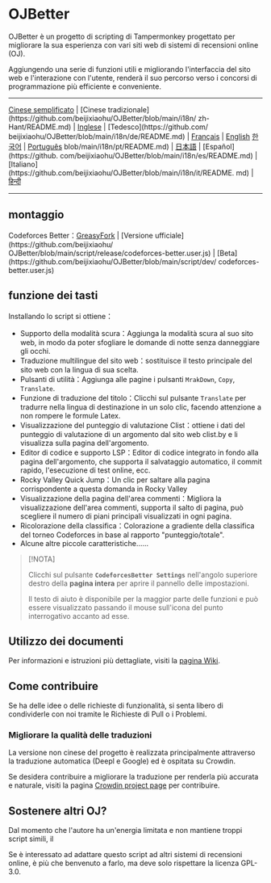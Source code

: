 # OJBetter

OJBetter è un progetto di scripting di Tampermonkey progettato per migliorare la sua esperienza con vari siti web di sistemi di recensioni online (OJ).

Aggiungendo una serie di funzioni utili e migliorando l'interfaccia del sito web e l'interazione con l'utente, renderà il suo percorso verso i concorsi di programmazione più efficiente e conveniente.

***

[Cinese semplificato](https://github.com/beijixiaohu/OJBetter/blob/main/README.md) | [Cinese tradizionale](https\://github.com/beijixiaohu/OJBetter/blob/main/i18n/ zh-Hant/README.md) | [Inglese](https://github.com/beijixiaohu/OJBetter/blob/main/i18n/en/README.md) | [Tedesco](https\://github.com/ beijixiaohu/OJBetter/blob/main/i18n/de/README.md) | [Français](https://github.com/beijixiaohu/OJBetter/blob/main/i18n/fr/README.md) | [English](https://github.com/beijixiaohu/OJBetter/blob/main/i18n/fr/README.md) [한국어](https://github.com/beijixiaohu/OJBetter/blob/main/i18n/ko/README.md) | [Português](https://github.com/beijixiaohu/OJBetter/) blob/main/i18n/pt/README.md) | [日本語](https://github.com/beijixiaohu/OJBetter/blob/main/i18n/ja/README.md) | [Español](https\://github. com/beijixiaohu/OJBetter/blob/main/i18n/es/README.md) | [Italiano](https\://github.com/beijixiaohu/OJBetter/blob/main/i18n/it/README. md) | [हिन्दी](https://github.com/beijixiaohu/OJBetter/blob/main/i18n/hi/README.md)

***

## montaggio

Codeforces Better：[GreasyFork](https://greasyfork.org/zh-CN/scripts/465777-codeforces-better) | [Versione ufficiale](https\://github.com/beijixiaohu/ OJBetter/blob/main/script/release/codeforces-better.user.js) | [Beta](https\://github.com/beijixiaohu/OJBetter/blob/main/script/dev/ codeforces-better.user.js)

## funzione dei tasti

Installando lo script si ottiene：

- Supporto della modalità scura：Aggiunga la modalità scura al suo sito web, in modo da poter sfogliare le domande di notte senza danneggiare gli occhi.
- Traduzione multilingue del sito web：sostituisce il testo principale del sito web con la lingua di sua scelta.
- Pulsanti di utilità：Aggiunga alle pagine i pulsanti `MrakDown`, `Copy`, `Translate`.
- Funzione di traduzione del titolo：Clicchi sul pulsante `Translate` per tradurre nella lingua di destinazione in un solo clic, facendo attenzione a non rompere le formule Latex.
- Visualizzazione del punteggio di valutazione Clist：ottiene i dati del punteggio di valutazione di un argomento dal sito web clist.by e li visualizza sulla pagina dell'argomento.
- Editor di codice e supporto LSP：Editor di codice integrato in fondo alla pagina dell'argomento, che supporta il salvataggio automatico, il commit rapido, l'esecuzione di test online, ecc.
- Rocky Valley Quick Jump：Un clic per saltare alla pagina corrispondente a questa domanda in Rocky Valley
- Visualizzazione della pagina dell'area commenti：Migliora la visualizzazione dell'area commenti, supporta il salto di pagina, può scegliere il numero di piani principali visualizzati in ogni pagina.
- Ricolorazione della classifica：Colorazione a gradiente della classifica del torneo Codeforces in base al rapporto "punteggio/totale".
- Alcune altre piccole caratteristiche……

> [!NOTA]
>
> Clicchi sul pulsante **`CodeforcesBetter Settings`** nell'angolo superiore destro della **pagina intera** per aprire il pannello delle impostazioni.
>
> Il testo di aiuto è disponibile per la maggior parte delle funzioni e può essere visualizzato passando il mouse sull'icona del punto interrogativo accanto ad esse.

## Utilizzo dei documenti

Per informazioni e istruzioni più dettagliate, visiti la [pagina Wiki](https://github.com/beijixiaohu/OJBetter/wiki).

## Come contribuire

Se ha delle idee o delle richieste di funzionalità, si senta libero di condividerle con noi tramite le Richieste di Pull o i Problemi.

### Migliorare la qualità delle traduzioni

La versione non cinese del progetto è realizzata principalmente attraverso la traduzione automatica (Deepl e Google) ed è ospitata su Crowdin.

Se desidera contribuire a migliorare la traduzione per renderla più accurata e naturale, visiti la pagina [Crowdin project page](https://zh.crowdin.com/project/codeforcesbetter) per contribuire.

## Sostenere altri OJ?

Dal momento che l'autore ha un'energia limitata e non mantiene troppi script simili, il

Se è interessato ad adattare questo script ad altri sistemi di recensioni online, è più che benvenuto a farlo, ma deve solo rispettare la licenza GPL-3.0.
